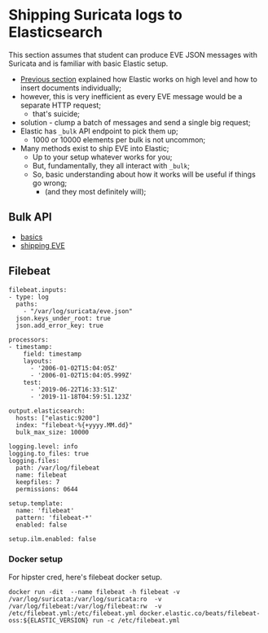# Shipping Suricata logs to Elasticsearch

This section assumes that student can produce EVE JSON messages with Suricata and is familiar with basic Elastic setup.

* [Previous section](/Suricata/elastic) explained how Elastic works on high level and how to insert documents individually;
* however, this is very inefficient as every EVE message would be a separate HTTP request;
  * that's suicide;
* solution - clump a batch of messages and send a single big request;
* Elastic has `_bulk` API endpoint to pick them up;
  * 1000 or 10000 elements per bulk is not uncommon;
* Many methods exist to ship EVE into Elastic;
  * Up to your setup whatever works for you;
  * But, fundamentally, they all interact with `_bulk`;
  * So, basic understanding about how it works will be useful if things go wrong;
    * (and they most definitely will);

## Bulk API

* [basics](/Suricata/elastic-log-shipping/000-bulk-intro.ipynb)
* [shipping EVE](/Suricata/elastic-log-shipping/000-bulk-eve.ipynb)

## Filebeat

```
filebeat.inputs:
- type: log
  paths:
    - "/var/log/suricata/eve.json"
  json.keys_under_root: true
  json.add_error_key: true

processors:
- timestamp:
    field: timestamp
    layouts:
      - '2006-01-02T15:04:05Z'
      - '2006-01-02T15:04:05.999Z'
    test:
      - '2019-06-22T16:33:51Z'
      - '2019-11-18T04:59:51.123Z'

output.elasticsearch:
  hosts: ["elastic:9200"]
  index: "filebeat-%{+yyyy.MM.dd}"
  bulk_max_size: 10000

logging.level: info
logging.to_files: true
logging.files:
  path: /var/log/filebeat
  name: filebeat
  keepfiles: 7
  permissions: 0644

setup.template:
  name: 'filebeat'
  pattern: 'filebeat-*'
  enabled: false

setup.ilm.enabled: false
```

### Docker setup

For hipster cred, here's filebeat docker setup.

```
docker run -dit  --name filebeat -h filebeat -v /var/log/suricata:/var/log/suricata:ro  -v /var/log/filebeat:/var/log/filebeat:rw  -v /etc/filebeat.yml:/etc/filebeat.yml docker.elastic.co/beats/filebeat-oss:${ELASTIC_VERSION} run -c /etc/filebeat.yml
```
